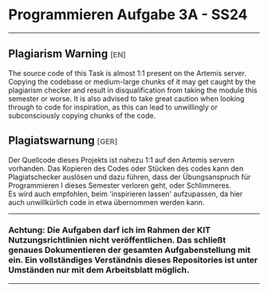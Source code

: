 # Programmieren Aufgabe 3A - SS24

---

## Plagiarism Warning <span style="color:rgb(110, 110, 110); font-size:0.7em;">[EN]</span>

The source code of this Task is almost 1:1 present on the Artemis server. Copying the codebase or medium-large chunks of it may get caught by the plagiarism checker and result in disqualification from taking the module this semester or worse.
It is also advised to take great caution when looking through to code for inspiration, as this can lead to unwillingly or subconsciously copying chunks of the code.

## Plagiatswarnung <span style="color:rgb(110, 110, 110); font-size:0.7em;">[GER]</span>

Der Quellcode dieses Projekts ist nahezu 1:1 auf den Artemis servern vorhanden. Das Kopieren des Codes oder Stücken des codes kann den Plagiatschecker auslösen und dazu führen, dass der Übungsanspruch für Programmieren I dieses Semester verloren geht, oder Schlimmeres.<br/>
Es wird auch empfohlen, beim 'inspirieren lassen' aufzupassen, da hier auch unwillkürlich code in etwa übernommen werden kann.

---

### Achtung: Die Aufgaben darf ich im Rahmen der KIT Nutzungsrichtlinien nicht veröffentlichen. Das schließt genaues Dokumentieren der gesamten Aufgabenstellung mit ein. Ein vollständiges Verständnis dieses Repositories ist unter Umständen nur mit dem Arbeitsblatt möglich.

---